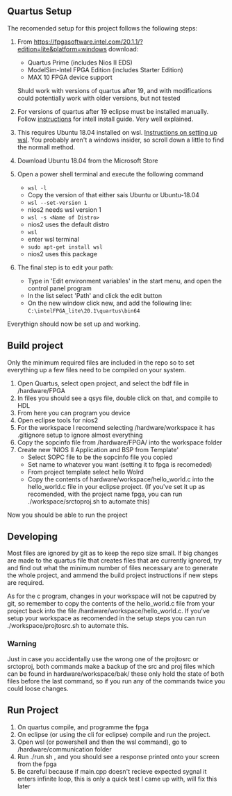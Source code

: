 ## Quartus Setup

The recomended setup for this project follows the following steps:

1. From https://fpgasoftware.intel.com/20.1.1/?edition=lite&platform=windows download:
    - Quartus Prime (includes Nios II EDS)
    - ModelSim-Intel FPGA Edition (includes Starter Edition)
    - MAX 10 FPGA device support

    Shuld work with versions of quartus after 19, and with modifications could potentially work with older versions, but not tested
2. For versions of quartus after 19 eclipse must be installed manually. Follow [instructions](https://www.intel.com/content/altera-www/global/en_us/index/support/support-resources/knowledge-base/tools/2019/why-does-the-nios--ii-not-installed-after-full-installation-of-t.html) for intell install guide. Very well explained.
3. This requires Ubuntu 18.04 installed on wsl. [Instructions on setting up wsl](https://docs.microsoft.com/en-us/windows/wsl/install-win10). You probably aren't a windows insider, so scroll down a little to find the normall method.
4. Download Ubuntu 18.04 from the Microsoft Store
5. Open a power shell terminal and execute the following command
    - ``` wsl -l ```
    - Copy the version of that either sais Ubuntu or Ubuntu-18.04
    - ``` wsl --set-version 1 ```
    - nios2 needs wsl version 1
    - ``` wsl -s <Name of Distro> ```
    - nios2 uses the default distro
    - ``` wsl ```
    - enter wsl terminal
    - ``` sudo apt-get install wsl ```
    - nios2 uses this package
6. The final step is to edit your path:
    - Type in 'Edit environment variables' in the start menu, and open the control panel program
    - In the list select 'Path' and click the edit button
    - On the new window click new, and add the following line:
        ``` C:\intelFPGA_lite\20.1\quartus\bin64 ```

Everythign should now be set up and working.

## Build project

Only the minimum required files are included in the repo so to set everything up a few files need to be compiled on your system.

1. Open Quartus, select open project, and select the bdf file in /hardware/FPGA
2. In files you should see a qsys file, double click on that, and compile to HDL
3. From here you can program you device
4. Open eclipse tools for nios2
5. For the workspace I recomend selecting /hardware/workspace it has .gitignore setup to ignore almost everything
6. Copy the sopcinfo file from /hardware/FPGA/ into the workspace folder
7. Create new 'NIOS II Application and BSP from Template'
    - Select SOPC file to be the sopcinfo file you copied
    - Set name to whatever you want (setting it to fpga is recomeded)
    - From project template select hello Wolrd
    - Copy the contents of hardware/workspace/hello_world.c into the hello_world.c file in your eclipse project. (If you've set it up as recomended, with the project name fpga, you can run ./workspace/srctoproj.sh to automate this)

Now you should be able to run the project

## Developing

Most files are ignored by git as to keep the repo size small. If big changes are made to the quartus file that creates files that are currently ignored, try and find out what the minimum number of files necessary are to generate the whole project, and ammend the build project instructions if new steps are required.

As for the c program, changes in your workspace will not be caputred by git, so remember to copy the contents of the hello_world.c file from your project back into the file /hardware/workspace/hello_world.c. If you've setup your workspace as recomended in the setup steps you can run ./workspace/projtosrc.sh to automate this.

### Warning

Just in case you accidentally use the wrong one of the projtosrc or srctoproj, both commands make a backup of the src and proj files which can be found in hardware/workspace/bak/ these only hold the state of both files before the last command, so if you run any of the commands twice you could loose changes.

## Run Project

1. On quartus compile, and programme the fpga
2. On eclipse (or using the cli for eclipse) compile and run the project.
3. Open wsl (or powershell and then the wsl command), go to /hardware/communication folder
4. Run ./run.sh <char>, and you should see a response printed onto your screen from the fpga 
5. Be careful because if main.cpp doesn't recieve expected sygnal it enters infinite loop, this is only a quick test I came up with, will fix this later